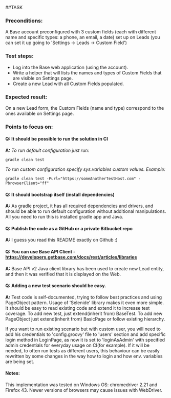 ##TASK
### Preconditions:
A Base account preconfigured with 3 custom fields (each with different name and specific types: a phone, an email, a date) set up on Leads (you can set it up going to 'Settings -> Leads -> Custom Field')
### Test steps:

- Log into the Base web application (using the account).
- Write a helper that will lists the names and types of Custom Fields that are visible on Settings page.
- Create a new Lead with all Custom Fields populated.

### Expected result:
On a new Lead form, the Custom Fields (name and type) correspond to the ones available on Settings page.
### Points to focus on:
#### Q: It should be possible to run the solution in CI
**A:**
_To run default configuration just run:_

`gradle clean test`

_To run custom configuration specify sys.variables custom values.
Example:_

`gradle clean test -Purl="https://someAnotherTestHost.com" -PbrowserClient="ff"`

#### Q: It should bootstrap itself (install dependencies)
**A:**
As gradle project, it has all required dependencies and drivers, and should be able to run default configuration without additional manipulations. All you need to run this is installed gradle app and Java.

#### Q: Publish the code as a GitHub or a private Bitbucket repo
**A:**
I guess you read this README exactly on Github :)

#### Q: You can use Base API Client -https://developers.getbase.com/docs/rest/articles/libraries
**A:**
Base API v2 Java client library has been used to create new Lead entity, and then it was verified that it is displayed on the Web.

#### Q: Adding a new test scenario should be easy.
**A:**
Test code is self-documented, trying to follow best practices and using PageObject pattern. Usage of 'Selenide' library makes it even more simple. It should be easy to read existing code and extend it to increase test coverage.
To add new test, just extend(inherit from) BaseTest. To add new PageObject just extend(inherit from) BasicPage or follow existing hierarchy.

If you want to run existing scenario but with custom user, you will need to add his credentials to 'config.groovy' file to 'users' section and add specific login method in LoginPage, as now it is set to 'loginAsAdmin' with specified admin credentials for everyday usage on CI(for example).
If it will be needed, to often run tests as different users, this behaviour can be easily rewritten by some changes in the way how to login and how env. variables are being set.

#### Notes:
This implementation was tested on Windows OS: chromedriver 2.21 and Firefox 43. Newer versions of browsers may cause issues with WebDriver.